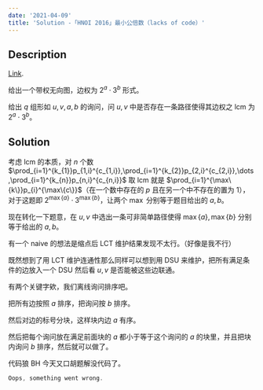```yaml
---
date: '2021-04-09'
title: 'Solution -「HNOI 2016」最小公倍数（lacks of code）'
---
```


## Description

[Link](https://www.luogu.com.cn/problem/P3247).

给出一个带权无向图，边权为 $2^{a}\cdot3^{b}$ 形式。

给出 $q$ 组形如 $u,v,a,b$ 的询问，问 $u,v$ 中是否存在一条路径使得其边权之 $\text{lcm}$ 为 $2^{a}\cdot3^{b}$。

## Solution

考虑 $\text{lcm}$ 的本质，对 $n$ 个数 $\prod_{i=1}^{k_{1}}p_{1,i}^{c_{1,i}},\prod_{i=1}^{k_{2}}p_{2,i}^{c_{2,i}},\dots,\prod_{i=1}^{k_{n}}p_{n,i}^{c_{n,i}}$ 取 $\text{lcm}$ 就是 $\prod_{i=1}^{\max\{k\}}p_{i}^{\max\{c\}}$（在一个数中存在的 $p$ 且在另一个中不存在的置为 $1$），对于这题即 $2^{\max\{a\}}\cdot 3^{\max\{b\}}$，让两个 $\max$ 分别等于题目给出的 $a,b$。

现在转化一下题意，在 $u,v$ 中选出一条可非简单路径使得 $\max\{a\},\max\{b\}$ 分别等于给出的 $a,b$。

有一个 naive 的想法是缩点后 LCT 维护结果发现不太行。（好像是我不行）

既然想到了用 LCT 维护连通性那么同样可以想到用 DSU 来维护，把所有满足条件的边放入一个 DSU 然后看 $u,v$ 是否能被这些边联通。

有两个关键字欸，我们离线询问排序吧。

把所有边按照 $a$ 排序，把询问按 $b$ 排序。

然后对边的标号分块，这样块内边 $a$ 有序。

然后把每个询问放在满足前面块的 $a$ 都小于等于这个询问的 $a$ 的块里，并且把块内询问 $b$ 排序，然后就可以做了。

代码狼 BH 今天又口胡题解没代码了。

```cpp
Oops, something went wrong.
```